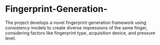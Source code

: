 # Fingerprint-Generation-
The project develops a novel fingerprint generation framework using consistency models to create diverse impressions of the same finger, considering factors like fingerprint type, acquisition device, and pressure level.
